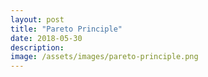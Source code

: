 ```yaml
---
layout: post
title: "Pareto Principle"
date: 2018-05-30
description: 
image: /assets/images/pareto-principle.png
---
```

